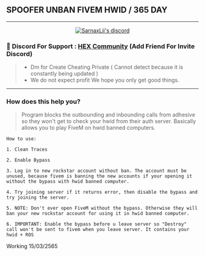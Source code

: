 ## SPOOFER UNBAN FIVEM HWID / 365 DAY

***
  <p align="center">
    <a href="https://discord.com/users/943374631644045363">
        <img title="Sarnax discord" alt="SarnaxLii's discord" src="https://discord.c99.nl/widget/theme-3/943374631644045363.png"/>
    </a>
</p>

### 💬 Discord For Support : [HEX Community](https://discord.com/users/943374631644045363) (Add Friend For Invite Discord)
> - Dm for Create Cheating Private ( Cannot detect because it is constantly being updated )
> - We do not expect profit We hope you only get good things.

***


### How does this help you?

> Program blocks the outbounding and inbounding calls from adhesive so they won't get to check your hwid from their auth server. Basically allows you to play FiveM on hwid banned computers.


```
How to use:

1. Clean Traces

2. Enable Bypass

3. Log in to new rockstar account without ban. The account must be unused, because fivem is banning the new accounts if your opening it without the bypass with hwid banned computer.

4. Try joining server if it returns error, then disable the bypass and try joining the server.

5. NOTE: Don't ever open FiveM without the bypass. Otherwise they will ban your new rockstar account for using it in hwid banned computer.

6. IMPORTANT: Enable the bypass before u leave server so "Destroy" call won't be sent to fivem when you leave server. It contains your hwid + ROS 
```

Working 15/03/2565

